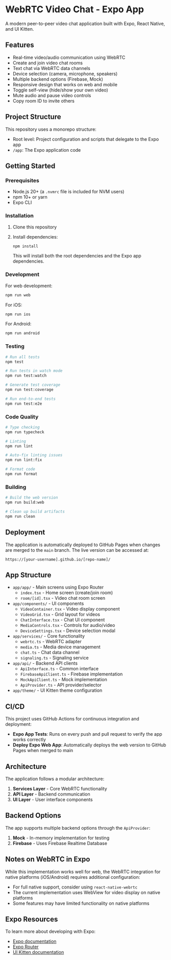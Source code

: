 # WebRTC Video Chat - Expo App

A modern peer-to-peer video chat application built with Expo, React Native, and UI Kitten.

## Features

- Real-time video/audio communication using WebRTC
- Create and join video chat rooms
- Text chat via WebRTC data channels
- Device selection (camera, microphone, speakers)
- Multiple backend options (Firebase, Mock)
- Responsive design that works on web and mobile
- Toggle self-view (hide/show your own video)
- Mute audio and pause video controls
- Copy room ID to invite others

## Project Structure

This repository uses a monorepo structure:

- Root level: Project configuration and scripts that delegate to the Expo app
- `/app`: The Expo application code

## Getting Started

### Prerequisites

- Node.js 20+ (a `.nvmrc` file is included for NVM users)
- npm 10+ or yarn
- Expo CLI

### Installation

1. Clone this repository
2. Install dependencies:

   ```bash
   npm install
   ```

   This will install both the root dependencies and the Expo app dependencies.

### Development

For web development:
```bash
npm run web
```

For iOS:
```bash
npm run ios
```

For Android:
```bash
npm run android
```

### Testing

```bash
# Run all tests
npm test

# Run tests in watch mode
npm run test:watch

# Generate test coverage
npm run test:coverage

# Run end-to-end tests
npm run test:e2e
```

### Code Quality

```bash
# Type checking
npm run typecheck

# Linting
npm run lint

# Auto-fix linting issues
npm run lint:fix

# Format code
npm run format
```

### Building

```bash
# Build the web version
npm run build:web

# Clean up build artifacts
npm run clean
```

## Deployment

The application is automatically deployed to GitHub Pages when changes are merged to the `main` branch. The live version can be accessed at:

```
https://[your-username].github.io/[repo-name]/
```

## App Structure

- `app/app/` - Main screens using Expo Router
  - `index.tsx` - Home screen (create/join room)
  - `room/[id].tsx` - Video chat room screen
- `app/components/` - UI components
  - `VideoContainer.tsx` - Video display component
  - `VideoGrid.tsx` - Grid layout for videos
  - `ChatInterface.tsx` - Chat UI component
  - `MediaControls.tsx` - Controls for audio/video
  - `DeviceSettings.tsx` - Device selection modal
- `app/services/` - Core functionality
  - `webrtc.ts` - WebRTC adapter
  - `media.ts` - Media device management
  - `chat.ts` - Chat data channel
  - `signaling.ts` - Signaling service
- `app/api/` - Backend API clients
  - `ApiInterface.ts` - Common interface
  - `FirebaseApiClient.ts` - Firebase implementation
  - `MockApiClient.ts` - Mock implementation
  - `ApiProvider.ts` - API provider/selector
- `app/theme/` - UI Kitten theme configuration

## CI/CD

This project uses GitHub Actions for continuous integration and deployment:

- **Expo App Tests**: Runs on every push and pull request to verify the app works correctly
- **Deploy Expo Web App**: Automatically deploys the web version to GitHub Pages when merged to main

## Architecture

The application follows a modular architecture:

1. **Services Layer** - Core WebRTC functionality
2. **API Layer** - Backend communication
3. **UI Layer** - User interface components

## Backend Options

The app supports multiple backend options through the `ApiProvider`:

1. **Mock** - In-memory implementation for testing
2. **Firebase** - Uses Firebase Realtime Database

## Notes on WebRTC in Expo

While this implementation works well for web, the WebRTC integration for native platforms (iOS/Android) requires additional configuration:

- For full native support, consider using `react-native-webrtc`
- The current implementation uses WebView for video display on native platforms
- Some features may have limited functionality on native platforms

## Expo Resources

To learn more about developing with Expo:

- [Expo documentation](https://docs.expo.dev/)
- [Expo Router](https://docs.expo.dev/router/introduction/)
- [UI Kitten documentation](https://akveo.github.io/react-native-ui-kitten/)